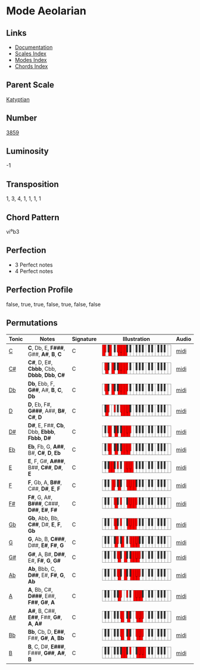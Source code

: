 # Mode Aeolarian

## Links

- [Documentation](README.md)
- [Scales Index](Scales.md)
- [Modes Index](Modes.md)
- [Chords Index](Chords.md)

## Parent Scale

[Katyptian](ScaleKatyptian.md)

## Number

[3859](https://ianring.com/musictheory/scales/3859)

## Luminosity

-1

## Transposition

1, 3, 4, 1, 1, 1, 1

## Chord Pattern

vi⁰b3

## Perfection

- 3 Perfect notes
- 4 Perfect notes

## Perfection Profile

false, true, true, false, true, false, false

## Permutations

| Tonic | Notes | Signature | Illustration | Audio |
|-------|-------|-----------|--------------|-------|
| [C](ModeCNaturalAeolarian.md) | **C**, Db, E, **F###**, G##, **A#**, **B**, **C** | C | ![CNaturalAeolarian](ModeCNaturalAeolarian.png) | [midi](https://github.com/edipermadi/music/blob/main/docs/ModeCNaturalAeolarian.mid?raw=true) |
| [C#](ModeCSharpAeolarian.md) | **C#**, D, E#, **Cbbb**, Cbb, **Dbbb**, **Dbb**, **C#** | C | ![CSharpAeolarian](ModeCSharpAeolarian.png) | [midi](https://github.com/edipermadi/music/blob/main/docs/ModeCSharpAeolarian.mid?raw=true) |
| [Db](ModeDFlatAeolarian.md) | **Db**, Ebb, F, **G##**, A#, **B**, **C**, **Db** | C | ![DFlatAeolarian](ModeDFlatAeolarian.png) | [midi](https://github.com/edipermadi/music/blob/main/docs/ModeDFlatAeolarian.mid?raw=true) |
| [D](ModeDNaturalAeolarian.md) | **D**, Eb, F#, **G###**, A##, **B#**, **C#**, **D** | C | ![DNaturalAeolarian](ModeDNaturalAeolarian.png) | [midi](https://github.com/edipermadi/music/blob/main/docs/ModeDNaturalAeolarian.mid?raw=true) |
| [D#](ModeDSharpAeolarian.md) | **D#**, E, F##, **Cb**, Dbb, **Ebbb**, **Fbbb**, **D#** | C | ![DSharpAeolarian](ModeDSharpAeolarian.png) | [midi](https://github.com/edipermadi/music/blob/main/docs/ModeDSharpAeolarian.mid?raw=true) |
| [Eb](ModeEFlatAeolarian.md) | **Eb**, Fb, G, **A##**, B#, **C#**, **D**, **Eb** | C | ![EFlatAeolarian](ModeEFlatAeolarian.png) | [midi](https://github.com/edipermadi/music/blob/main/docs/ModeEFlatAeolarian.mid?raw=true) |
| [E](ModeENaturalAeolarian.md) | **E**, F, G#, **A###**, B##, **C##**, **D#**, **E** | C | ![ENaturalAeolarian](ModeENaturalAeolarian.png) | [midi](https://github.com/edipermadi/music/blob/main/docs/ModeENaturalAeolarian.mid?raw=true) |
| [F](ModeFNaturalAeolarian.md) | **F**, Gb, A, **B##**, C##, **D#**, **E**, **F** | C | ![FNaturalAeolarian](ModeFNaturalAeolarian.png) | [midi](https://github.com/edipermadi/music/blob/main/docs/ModeFNaturalAeolarian.mid?raw=true) |
| [F#](ModeFSharpAeolarian.md) | **F#**, G, A#, **B###**, C###, **D##**, **E#**, **F#** | C | ![FSharpAeolarian](ModeFSharpAeolarian.png) | [midi](https://github.com/edipermadi/music/blob/main/docs/ModeFSharpAeolarian.mid?raw=true) |
| [Gb](ModeGFlatAeolarian.md) | **Gb**, Abb, Bb, **C##**, D#, **E**, **F**, **Gb** | C | ![GFlatAeolarian](ModeGFlatAeolarian.png) | [midi](https://github.com/edipermadi/music/blob/main/docs/ModeGFlatAeolarian.mid?raw=true) |
| [G](ModeGNaturalAeolarian.md) | **G**, Ab, B, **C###**, D##, **E#**, **F#**, **G** | C | ![GNaturalAeolarian](ModeGNaturalAeolarian.png) | [midi](https://github.com/edipermadi/music/blob/main/docs/ModeGNaturalAeolarian.mid?raw=true) |
| [G#](ModeGSharpAeolarian.md) | **G#**, A, B#, **D##**, E#, **F#**, **G**, **G#** | C | ![GSharpAeolarian](ModeGSharpAeolarian.png) | [midi](https://github.com/edipermadi/music/blob/main/docs/ModeGSharpAeolarian.mid?raw=true) |
| [Ab](ModeAFlatAeolarian.md) | **Ab**, Bbb, C, **D##**, E#, **F#**, **G**, **Ab** | C | ![AFlatAeolarian](ModeAFlatAeolarian.png) | [midi](https://github.com/edipermadi/music/blob/main/docs/ModeAFlatAeolarian.mid?raw=true) |
| [A](ModeANaturalAeolarian.md) | **A**, Bb, C#, **D###**, E##, **F##**, **G#**, **A** | C | ![ANaturalAeolarian](ModeANaturalAeolarian.png) | [midi](https://github.com/edipermadi/music/blob/main/docs/ModeANaturalAeolarian.mid?raw=true) |
| [A#](ModeASharpAeolarian.md) | **A#**, B, C##, **E##**, F##, **G#**, **A**, **A#** | C | ![ASharpAeolarian](ModeASharpAeolarian.png) | [midi](https://github.com/edipermadi/music/blob/main/docs/ModeASharpAeolarian.mid?raw=true) |
| [Bb](ModeBFlatAeolarian.md) | **Bb**, Cb, D, **E##**, F##, **G#**, **A**, **Bb** | C | ![BFlatAeolarian](ModeBFlatAeolarian.png) | [midi](https://github.com/edipermadi/music/blob/main/docs/ModeBFlatAeolarian.mid?raw=true) |
| [B](ModeBNaturalAeolarian.md) | **B**, C, D#, **E###**, F###, **G##**, **A#**, **B** | C | ![BNaturalAeolarian](ModeBNaturalAeolarian.png) | [midi](https://github.com/edipermadi/music/blob/main/docs/ModeBNaturalAeolarian.mid?raw=true) |
